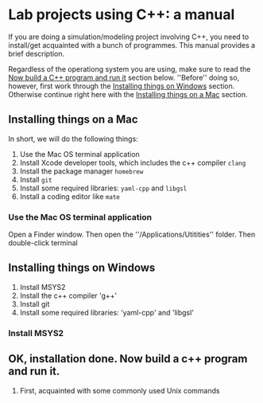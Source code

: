 # Lab projects using C++: a manual  

If you are doing a simulation/modeling project involving C++, you need to install/get acquainted with a bunch of programmes. This manual provides a brief description. 

Regardless of the operationg system you are using, make sure to read the [Now build a C++ program and run it](#RunC++) section below. ''Before'' doing so, however, first work through the [Installing things on Windows](#Windows) section. Otherwise continue right here with the [Installing things on a Mac](#Mac) section.

## <a name="Mac"></a>Installing things on a Mac
In short, we will do the following things:  
1. Use the Mac OS terminal application  
2. Install Xcode developer tools, which includes the c++ compiler ``clang``  
3. Install the package manager ``homebrew``  
4. Install ``git``  
5. Install some required libraries: ``yaml-cpp`` and ``libgsl``  
6. Install a coding editor like ``mate``  

### Use the Mac OS terminal application
Open a Finder window. Then open the ''/Applications/Utitities'' folder. Then double-click terminal

## <a name="Windows"></a>Installing things on Windows
1. Install MSYS2
2. Install the c++ compiler 'g++'
3. Install git
4. Install some required libraries: 'yaml-cpp' and 'libgsl'

### Install MSYS2



## <a name="Windows"></a>OK, installation done. Now build a c++ program and run it.
1. First, acquainted with some commonly used Unix commands



